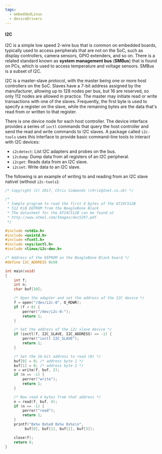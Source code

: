 ```yaml
---
tags:
  - embeddedLinux
  - deviceDrivers
---
```

#### I2C
I2C is a simple low speed 2-wire bus that is common on embedded boards, typically used to access peripherals that are not on the SoC, such as display controllers, camera sensors, GPIO extenders, and so on. There is a related standard known as **system management bus** (**SMBus**) that is found on PCs, which is used to access temperature and voltage sensors. SMBus is a subset of I2C.

I2C is a master-slave protocol, with the master being one or more host controllers on the SoC. Slaves have a 7-bit address assigned by the manufacturer, allowing up to 128 nodes per bus, but 16 are reserved, so only 112 nodes are allowed in practice. The master may initiate read or write transactions with one of the slaves. Frequently, the first byte is used to specify a register on the slave, while the remaining bytes are the data that's read from or written to that register.

There is one device node for each host controller. The device interface provides a series of `ioctl` commands that query the host controller and send the read and write commands to I2C slaves. A package called `i2c-tools` uses this interface to provide basic command-line tools to interact with I2C devices:
- `i2cdetect`: List I2C adapters and probes on the bus.
- `i2cdump`: Dump data from all registers of an I2C peripheral.
- `i2cget`: Reads data from an I2C slave.
- `i2cset`: Write data to an I2C slave.

The following is an example of writing to and reading from an I2C slave nativel (without `i2c-tools`):
```c
/* Copyright (C) 2017, Chris Simmonds (chris@2net.co.uk) */

/*
 * Sample program to read the first 4 bytes of the AT24C512B
 * 512 KiB EEPROM from the BeagleBone Black
 * The datasheet for the AT24C512B can be found at
 * http://www.atmel.com/Images/doc5297.pdf
 */

#include <stdio.h>
#include <unistd.h>
#include <fcntl.h>
#include <sys/ioctl.h>
#include <linux/i2c-dev.h>

/* Address of the EEPROM on the BeagleBone Black board */
#define I2C_ADDRESS 0x50

int main(void)
{
	int f;
	int n;
	char buf[10];

	/* Open the adapter and set the address of the I2C device */
	f = open("/dev/i2c-0", O_RDWR);
	if (f < 0) {
		perror("/dev/i2c-0:");
		return 1;
	}

	/* Set the address of the i2c slave device */
	if (ioctl(f, I2C_SLAVE, I2C_ADDRESS) == -1) {
		perror("ioctl I2C_SLAVE");
		return 1;
	}

	/* Set the 16-bit address to read (0) */
	buf[0] = 0;	/* address byte 1 */
	buf[1] = 0;	/* address byte 2 */
	n = write(f, buf, 2);
	if (n == -1) {
		perror("write");
		return 1;
	}

	/* Now read 4 bytes from that address */
	n = read(f, buf, 4);
	if (n == -1) {
		perror("read");
		return 1;
	}
	printf("0x%x 0x%x0 0x%x 0x%x\n",
		 buf[0], buf[1], buf[2], buf[3]);

	close(f);
	return 0;
}
```